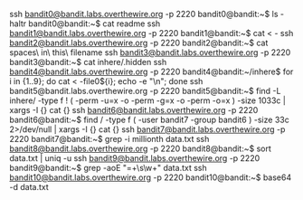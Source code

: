 ssh bandit0@bandit.labs.overthewire.org -p 2220
    bandit0@bandit:~$ ls -haltr
    bandit0@bandit:~$ cat readme
ssh bandit1@bandit.labs.overthewire.org -p 2220
    bandit1@bandit:~$ cat < -
ssh bandit2@bandit.labs.overthewire.org -p 2220
    bandit2@bandit:~$ cat spaces\ in\ this\ filename
ssh bandit3@bandit.labs.overthewire.org -p 2220
    bandit3@bandit:~$ cat inhere/.hidden 
ssh bandit4@bandit.labs.overthewire.org -p 2220
    bandit4@bandit:~/inhere$ for i in {1..9}; do  cat < -file0${i}; echo -e "\n"; done
ssh bandit5@bandit.labs.overthewire.org -p 2220
    bandit5@bandit:~$ find -L inhere/ -type f \! \( -perm -u=x -o -perm -g=x -o -perm -o=x \) -size 1033c | xargs -I {} cat {}
ssh bandit6@bandit.labs.overthewire.org -p 2220
    bandit6@bandit:~$ find / -type f \( -user bandit7 -group bandit6 \) -size 33c 2>/dev/null | xargs -I {} cat {}
ssh bandit7@bandit.labs.overthewire.org -p 2220
    bandit7@bandit:~$ grep -i millionth data.txt 
ssh bandit8@bandit.labs.overthewire.org -p 2220
    bandit8@bandit:~$ sort data.txt | uniq -u
ssh bandit9@bandit.labs.overthewire.org -p 2220
    bandit9@bandit:~$ grep -aoE "=+\s\w+" data.txt
ssh bandit10@bandit.labs.overthewire.org -p 2220
    bandit10@bandit:~$ base64 -d data.txt
